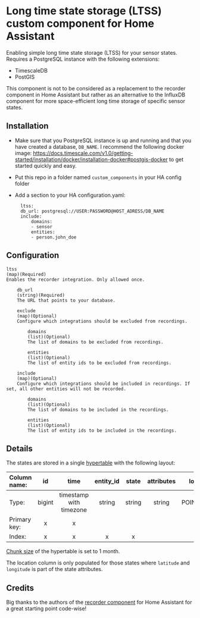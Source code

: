 Long time state storage (LTSS) custom component for Home Assistant
========================================

Enabling simple long time state storage (LTSS) for your sensor states. Requires a PostgreSQL instance with the following extensions:
* TimescaleDB
* PostGIS

This component is not to be considered as a replacement to the recorder component in Home Assistant but rather as an alternative to the InfluxDB component for more space-efficient long time storage of specific sensor states.

## Installation

* Make sure that you PostgreSQL instance is up and running and that you have created a database, ```DB_NAME```. I recommend the following docker image: https://docs.timescale.com/v1.0/getting-started/installation/docker/installation-docker#postgis-docker to get started quickly and easy.
* Put this repo in a folder named ```custom_components``` in your HA config folder
* Add a section to your HA configuration.yaml:

        ltss:
        db_url: postgresql://USER:PASSWORD@HOST_ADRESS/DB_NAME
        include:
            domains:
            - sensor
            entities:
            - person.john_doe

## Configuration

    ltss
    (map)(Required) 
    Enables the recorder integration. Only allowed once.

        db_url
        (string)(Required)
        The URL that points to your database.

        exclude
        (map)(Optional)
        Configure which integrations should be excluded from recordings.

            domains
            (list)(Optional)
            The list of domains to be excluded from recordings.

            entities
            (list)(Optional)
            The list of entity ids to be excluded from recordings.

        include
        (map)(Optional)
        Configure which integrations should be included in recordings. If set, all other entities will not be recorded.

            domains
            (list)(Optional)
            The list of domains to be included in the recordings.

            entities
            (list)(Optional)
            The list of entity ids to be included in the recordings.

## Details
The states are stored in a single [hypertable](https://docs.timescale.com/latest/using-timescaledb/hypertables) with the following layout:

| Column name: | id | time | entity_id | state | attributes | location |
|:---|:---:|:---:|:---:|:---:|:---:|:---:|
| Type: | bigint | timestamp with timezone | string | string | string | POINT(4326) |
| Primary key: | x | x |  |  |  |
| Index: | x | x | x | x | | |

[Chunk size](https://docs.timescale.com/latest/using-timescaledb/hypertables#best-practices) of the hypertable is set to 1 month.

The location column is only populated for those states where ```latitude``` and ```longitude``` is part of the state attributes.

## Credits
Big thanks to the authors of the [recorder component](https://github.com/home-assistant/home-assistant/tree/dev/homeassistant/components/recorder) for Home Assistant for a great starting point code-wise!
